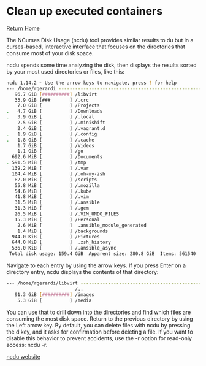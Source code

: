 # Clean up executed containers

[Return Home](../README.md)

The NCurses Disk Usage (ncdu) tool provides similar results to du but in a curses-based, interactive interface that focuses on the directories that consume most of your disk space.

ncdu spends some time analyzing the disk, then displays the results sorted by your most used directories or files, like this:

``` Bash
ncdu 1.14.2 ~ Use the arrow keys to navigate, press ? for help
--- /home/rgerardi ------------------------------------------------------------
   96.7 GiB [##########] /libvirt
   33.9 GiB [###       ] /.crc
    7.0 GiB [          ] /Projects
.   4.7 GiB [          ] /Downloads
.   3.9 GiB [          ] /.local
    2.5 GiB [          ] /.minishift
    2.4 GiB [          ] /.vagrant.d
.   1.9 GiB [          ] /.config
.   1.8 GiB [          ] /.cache
    1.7 GiB [          ] /Videos
    1.1 GiB [          ] /go
  692.6 MiB [          ] /Documents
. 591.5 MiB [          ] /tmp
  139.2 MiB [          ] /.var
  104.4 MiB [          ] /.oh-my-zsh
   82.0 MiB [          ] /scripts
   55.8 MiB [          ] /.mozilla
   54.6 MiB [          ] /.kube
   41.8 MiB [          ] /.vim
   31.5 MiB [          ] /.ansible
   31.3 MiB [          ] /.gem
   26.5 MiB [          ] /.VIM_UNDO_FILES
   15.3 MiB [          ] /Personal
    2.6 MiB [          ]  .ansible_module_generated
    1.4 MiB [          ] /backgrounds
  944.0 KiB [          ] /Pictures
  644.0 KiB [          ]  .zsh_history
  536.0 KiB [          ] /.ansible_async
 Total disk usage: 159.4 GiB  Apparent size: 280.8 GiB  Items: 561540
```

Navigate to each entry by using the arrow keys. If you press Enter on a directory entry, ncdu displays the contents of that directory:

``` Bash
--- /home/rgerardi/libvirt ----------------------------------------------------
                         /..
   91.3 GiB [##########] /images
    5.3 GiB [          ] /media
```

You can use that to drill down into the directories and find which files are consuming the most disk space. Return to the previous directory by using the Left arrow key. By default, you can delete files with ncdu by pressing the d key, and it asks for confirmation before deleting a file. If you want to disable this behavior to prevent accidents, use the -r option for read-only access: ncdu -r.

[ncdu website](https://dev.yorhel.nl/ncdu)